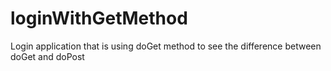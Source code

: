 # loginWithGetMethod
Login application that is using doGet method to see the difference between doGet and doPost
